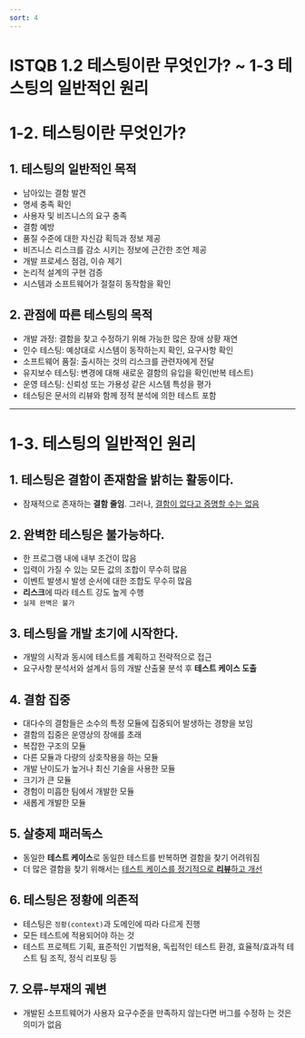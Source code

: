 ```yaml
---
sort: 4
---
```


# ISTQB 1.2 테스팅이란 무엇인가? ~ 1-3 테스팅의 일반적인 원리

# 1-2. 테스팅이란 무엇인가? 
## 1. 테스팅의 일반적인 목적
   - 남아있는 결함 발견
   - 명세 충족 확인
   - 사용자 및 비즈니스의 요구 충족
   - 결함 예방
   - 품질 수준에 대한 자신감 획득과 정보 제공
   - 비즈니스 리스크를 감소 시키는 정보에 근간한 조언 제공
   - 개발 프로세스 점검, 이슈 제기
   - 논리적 설계의 구현 검증
   - 시스템과 소프트웨어가 절절히 동작함을 확인

## 2. 관점에 따른 테스팅의 목적  
   - 개발 과정: 결함을 찾고 수정하기 위해 가능한 많은 장애 상황 재연
   - 인수 테스팅: 예상대로 시스템이 동작하는지 확인, 요구사항 확인
   - 소프트웨어 품질: 출시하는 것의 리스크를 관련자에게 전달
   - 유지보수 테스팅: 변경에 대해 새로운 결함의 유입을 확인(반복 테스트)
   - 운영 테스팅: 신뢰성 또는 가용성 같은 시스템 특성을 평가
   - 테스팅은 문서의 리뷰와 함께 정적 분석에 의한 테스트 포함

-------------------------------------------------------------------------------------
# 1-3. 테스팅의 일반적인 원리
## 1. 테스팅은 결함이 존재함을 밝히는 활동이다.
   - 잠재적으로 존재하는 **결함 줄임**. 그러나, <u>결함이 없다고 증명할 수는 없음</u>

## 2. 완벽한 테스팅은 불가능하다. 
   - 한 프로그램 내에 내부 조건이 많음
   - 입력이 가질 수 있는 모든 값의 조합이 무수히 많음
   - 이벤트 발생시 발생 순서에 대한 조합도 무수히 많음
   - **리스크**에 따라 테스트 강도 높게 수행
   - `실제 완벽은 불가`

## 3. 테스팅을 개발 초기에 시작한다.
   - 개발의 시작과 동시에 테스트를 계획하고 전략적으로 접근
   - 요구사항 분석서와 설계서 등의 개발 산출물 분석 후 **테스트 케이스 도출**

## 4. 결함 집중 
   - 대다수의 결함들은 소수의 특정 모듈에 집중되어 발생하는 경향을 보임
   - 결함의 집중은 운영상의 장애를 초래
   - 복잡한 구조의 모듈
   - 다른 모듈과 다량의 상호작용을 하는 모듈
   - 개발 난이도가 높거나 최신 기술을 사용한 모듈
   - 크기가 큰 모듈
   - 경험이 미흡한 팀에서 개발한 모듈
   - 새롭게 개발한 모듈 

## 5. 살충제 패러독스
   - 동일한 **테스트 케이스**로 동일한 테스트를 반복하면 결함을 찾기 어려워짐
   - 더 많은 결함을 찾기 위해서는 <u>테스트 케이스를 정기적으로 **리뷰**하고 개선</u>

## 6. 테스팅은 정황에 의존적 
   - 테스팅은 `정황(context)`과 도메인에 따라 다르게 진행
   - 모든 테스트에 적용되어야 하는 것
   - 테스트 프로젝트 기획, 표준적인 기법적용, 독립적인 테스트 환경, 효율적/효과적 테스트 팀 조직, 정식 리포팅 등
    
## 7. 오류-부재의 궤변 
   - 개발된 소프트웨어가 사용자 요구수준을 만족하지 않는다면 버그를 수정하 는 것은 의미가 없음 